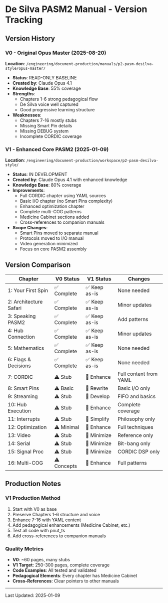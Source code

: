 # De Silva PASM2 Manual - Version Tracking

## Version History

### V0 - Original Opus Master (2025-08-20)
**Location**: `/engineering/document-production/manuals/p2-pasm-desilva-style/opus-master/`
- **Status**: READ-ONLY BASELINE
- **Created by**: Claude Opus 4.1
- **Knowledge Base**: 55% coverage
- **Strengths**: 
  - Chapters 1-6 strong pedagogical flow
  - De Silva voice well captured
  - Good progressive learning structure
- **Weaknesses**:
  - Chapters 7-16 mostly stubs
  - Missing Smart Pin details
  - Missing DEBUG system
  - Incomplete CORDIC coverage

### V1 - Enhanced Core PASM2 (2025-01-09)
**Location**: `/engineering/document-production/workspace/p2-pasm-desilva-style/`
- **Status**: IN DEVELOPMENT
- **Created by**: Claude Opus 4.1 with enhanced knowledge
- **Knowledge Base**: 80% coverage
- **Improvements**:
  - Full CORDIC chapter using YAML sources
  - Basic I/O chapter (no Smart Pins complexity)
  - Enhanced optimization chapter
  - Complete multi-COG patterns
  - Medicine Cabinet sections added
  - Cross-references to companion manuals
- **Scope Changes**:
  - Smart Pins moved to separate manual
  - Protocols moved to I/O manual  
  - Video generation minimized
  - Focus on core PASM2 assembly

## Version Comparison

| Chapter | V0 Status | V1 Status | Changes |
|---------|-----------|-----------|---------|
| 1: Your First Spin | ✅ Complete | ✅ Keep as-is | None needed |
| 2: Architecture Safari | ✅ Complete | ✅ Keep as-is | Minor updates |
| 3: Speaking PASM2 | ✅ Complete | ✅ Keep as-is | Add patterns |
| 4: Hub Connection | ✅ Complete | ✅ Keep as-is | Minor updates |
| 5: Mathematics | ✅ Complete | ✅ Keep as-is | None needed |
| 6: Flags & Decisions | ✅ Complete | ✅ Keep as-is | None needed |
| 7: CORDIC | ⚠️ Stub | 🔧 Enhance | Full content from YAML |
| 8: Smart Pins | ⚠️ Basic | 🔄 Rewrite | Basic I/O only |
| 9: Streaming | ⚠️ Stub | 🔧 Develop | FIFO and basics |
| 10: Hub Execution | ⚠️ Stub | 🔧 Enhance | Complete coverage |
| 11: Interrupts | ⚠️ Stub | 📝 Simplify | Philosophy only |
| 12: Optimization | ⚠️ Minimal | 🔧 Enhance | Full techniques |
| 13: Video | ⚠️ Stub | 📝 Minimize | Reference only |
| 14: Serial | ⚠️ Stub | 📝 Minimize | Bit-bang only |
| 15: Signal Proc | ⚠️ Stub | 📝 Minimize | CORDIC DSP only |
| 16: Multi-COG | ⚠️ Concepts | 🔧 Enhance | Full patterns |

## Production Notes

### V1 Production Method
1. Start with V0 as base
2. Preserve Chapters 1-6 structure and voice
3. Enhance 7-16 with YAML content
4. Add pedagogical enhancements (Medicine Cabinet, etc.)
5. Test all code with pnut_ts
6. Add cross-references to companion manuals

### Quality Metrics
- **V0**: ~60 pages, many stubs
- **V1 Target**: 250-300 pages, complete coverage
- **Code Examples**: All tested and validated
- **Pedagogical Elements**: Every chapter has Medicine Cabinet
- **Cross-References**: Clear pointers to other manuals

---

Last Updated: 2025-01-09